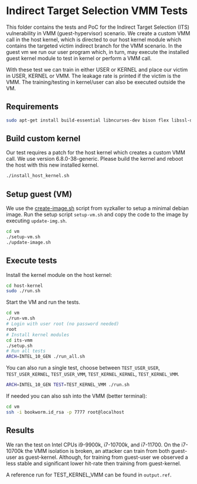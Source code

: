 # Indirect Target Selection VMM Tests

This folder contains the tests and PoC for the Indirect Target Selection (ITS)
vulnerability in VMM (guest-hypervisor) scenario.
We create a custom VMM call in the host kernel, which is directed to
our host kernel module which contains the targeted victim indirect branch for the VMM scenario.
In the guest vm we run our user program which, in turn, may execute the installed
guest kernel module to test in kernel or perform a VMM call.

With these test we can train in either USER or KERNEL and place our victim in
USER, KERNEL or VMM. The leakage rate is printed if the victim is the VMM.
The training/testing in kernel/user can also be executed outside the VM.

## Requirements

```sh
sudo apt-get install build-essential libncurses-dev bison flex libssl-dev libelf-dev zstd qemu-system-x86 debootstrap wget
```

## Build custom kernel

Our test requires a patch for the host kernel which creates
a custom VMM call. We use version 6.8.0-38-generic. Please build
the kernel and reboot the host with this new installed kernel.

```sh
./install_host_kernel.sh
```

## Setup guest (VM)

We use the [create-image.sh](https://github.com/google/syzkaller/blob/master/tools/create-image.sh)
script from syzkaller to setup a minimal debian image.
Run the setup script `setup-vm.sh` and copy the code to the image by executing
`update-img.sh`.

```sh
cd vm
./setup-vm.sh
./update-image.sh
```

## Execute tests

Install the kernel module on the host kernel:

```sh
cd host-kernel
sudo ./run.sh
```

Start the VM and run the tests.

```sh
cd vm
./run-vm.sh
# Login with user root (no password needed)
root
# Install kernel modules
cd its-vmm
./setup.sh
# Run all tests
ARCH=INTEL_10_GEN ./run_all.sh
```

You can also run a single test, choose between `TEST_USER_USER`,
`TEST_USER_KERNEL`, `TEST_USER_VMM`, `TEST_KERNEL_KERNEL`, `TEST_KERNEL_VMM`.

```sh
ARCH=INTEL_10_GEN TEST=TEST_KERNEL_VMM ./run.sh
```

If needed you can also ssh into the VMM (better terminal):

```sh
cd vm
ssh -i bookworm.id_rsa -p 7777 root@localhost
```

## Results

We ran the test on Intel CPUs i9-9900k, i7-10700k, and i7-11700.
On the i7-10700k the VMM isolation is broken, an attacker can train
from both guest-user as guest-kernel. Although, for training from
guest-user we observed a less stable and significant lower hit-rate
then training from guest-kernel.

A reference run for TEST_KERNEL_VMM can be found in `output.ref`.
